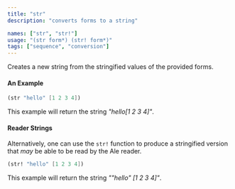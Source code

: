 ```yaml
---
title: "str"
description: "converts forms to a string"

names: ["str", "str!"]
usage: "(str form*) (str! form*)"
tags: ["sequence", "conversion"]
---
```


Creates a new string from the stringified values of the provided forms.

#### An Example

```scheme
(str "hello" [1 2 3 4])
```

This example will return the string _"hello[1 2 3 4]"_.

#### Reader Strings

Alternatively, one can use the `str!` function to produce a stringified version that _may_ be able to be read by the Ale reader.

```scheme
(str! "hello" [1 2 3 4])
```

This example will return the string _"\"hello\" [1 2 3 4]"_.
